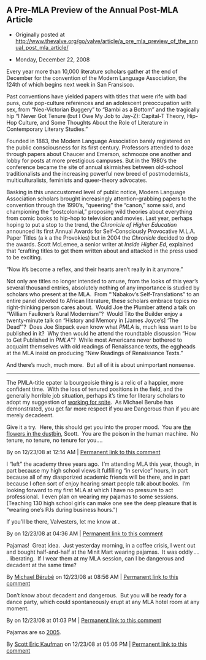 ## A Pre-MLA Preview of the Annual Post-MLA Article

 * Originally posted at http://www.thevalve.org/go/valve/article/a_pre_mla_preview_of_the_annual_post_mla_article/

* Monday, December 22, 2008 

Every year more than 10,000 literature scholars gather at the end of December for the convention of the Modern Language Association, the 124th of which begins next week in San Fransisco.

Past conventions have yielded papers with titles that were rife with bad puns, cute pop-culture references and an adolescent preoccupation with sex, from “Neo-Victorian Buggery” to “Bambi as a Bottom” and the tragically hip “I Never Got Tenure (but I Owe My Job to Jay-Z): Capital-T Theory, Hip-Hop Culture, and Some Thoughts About the Role of Literature in Contemporary Literary Studies.”

Founded in 1883, the Modern Language Association barely registered on the public consciousness for its first century. Professors attended to doze through papers about Chaucer and Emerson, schmooze one another and lobby for posts at more prestigious campuses. But in the 1980’s the conference became the site of annual skirmishes between old-school traditionalists and the increasing powerful new breed of postmodernists, multiculturalists, feminists and queer-theory advocates.

Basking in this unaccustomed level of public notice, Modern Language Association scholars brought increasingly attention-grabbing papers to the convention through the 1990’s, “queering” the “canon,” some said, and championing the “postcolonial,” proposing wild theories about everything from comic books to hip-hop to television and movies. Last year, perhaps hoping to put a stop to the trend, the _Chronicle of Higher Education_ announced its first Annual Awards for Self-Consciously Provocative M.L.A. Paper Titles (a k a the Provokies) but in 2004 the _Chronicle_ decided to drop the awards. Scott McLemee, a senior writer at _Inside Higher Ed_, explained that “crafting titles to get them written about and attacked in the press used to be exciting.

“Now it’s become a reflex, and their hearts aren’t really in it anymore.”

Not only are titles no longer intended to amuse, from the looks of this year’s several thousand entries, absolutely nothing of any importance is studied by scholars who present at the MLA.  From “‘Nabakov’s Self-Translations” to an entire panel devoted to African literature, these scholars embrace topics no right-thinking person cares about.  Would Joe the Plumber attend a talk on “William Faulkner’s Rural Modernism”?  Would Tito the Builder enjoy a twenty-minute talk on “History and Memory in [James Joyce’s] ‘The Dead’”?  Does Joe Sixpack even know what _PMLA_ is, much less want to be published in it?  Why then would he attend the roundtable discussion “How to Get Published in _PMLA_“?  While most Americans never bothered to acquaint themselves with old readings of Renaissance texts, the eggheads at the MLA insist on producing “New Readings of Renaissance Texts.”

And there’s much, much more.  But all of it is about unimportant nonsense.

---

The PMLA-title epater la bourgeoisie thing is a relic of a happier, more confident time.  With the loss of tenured positions in the field, and the generally horrible job situation, perhaps it’s time for literary scholars to adopt my suggestion of [working for spite](http://www.thevalve.org/go/valve/article/the_last_professors/#20130).  As Michael Berube has demonstrated, you get far more respect if you are Dangerous than if you are merely decadeent.

Give it a try.  Here, this should get you into the proper mood.  You are [the flowers in the dustbin](http://en.wikipedia.org/wiki/God_Save_the_Queen_Sex_Pistols_song), Scott.  You are the poison in the human machine.  No tenure, no tenure, no tenure for you....

By  on 12/23/08 at 12:14 AM | [Permanent link to this comment](http://www.thevalve.org/go/valve/article/a_pre_mla_preview_of_the_annual_post_mla_article/#23410)
[]()

I “left” the academy three years ago.  I’m attending MLA this year, though, in part because my high school views it fulfilling “in service” hours, in part because all of my diasporized academic friends will be there, and in part because I often sort of enjoy hearing smart people talk about books.  I’m looking forward to my first MLA at which I have no pressure to act professional.  I even plan on wearing my pajamas to some sessions.  (Teaching 130 high school girls can make one see the deep pleasure that is “wearing one’s PJs during business hours.")

If you’ll be there, Valvesters, let me know at  .

By  on 12/23/08 at 04:36 AM | [Permanent link to this comment](http://www.thevalve.org/go/valve/article/a_pre_mla_preview_of_the_annual_post_mla_article/#23414)
[]()

Pajamas!  Great idea.  Just yesterday morning, in a coffee crisis, I went out and bought half-and-half at the Minit Mart wearing pajamas.  It was oddly . . . liberating.  If I wear them at my MLA session, can I be dangerous and decadent at the same time?

By [Michael Bérubé](http://www.michaelberube.com) on 12/23/08 at 08:56 AM | [Permanent link to this comment](http://www.thevalve.org/go/valve/article/a_pre_mla_preview_of_the_annual_post_mla_article/#23416)
[]()

Don’t know about decadent and dangerous.  But you will be ready for a dance party, which could spontaneously erupt at any MLA hotel room at any moment.

By  on 12/23/08 at 01:03 PM | [Permanent link to this comment](http://www.thevalve.org/go/valve/article/a_pre_mla_preview_of_the_annual_post_mla_article/#23419)
[]()

Pajamas are so [2005](http://acephalous.typepad.com/acephalous/2005/12/contemporary_fi.html).

By [Scott Eric Kaufman](http://acephalous.typepad.com) on 12/23/08 at 05:06 PM | [Permanent link to this comment](http://www.thevalve.org/go/valve/article/a_pre_mla_preview_of_the_annual_post_mla_article/#23423)

